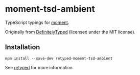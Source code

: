 # moment-tsd-ambient

TypeScript typings for [moment](https://github.com/timrwood/moment).

Originally from [DefinitelyTyped](https://github.com/DefinitelyTyped/DefinitelyTyped) (licensed under the MIT license).

## Installation

```
npm install --save-dev retyped-moment-tsd-ambient
```

See [retyped](https://github.com/retyped/retyped) for more information.